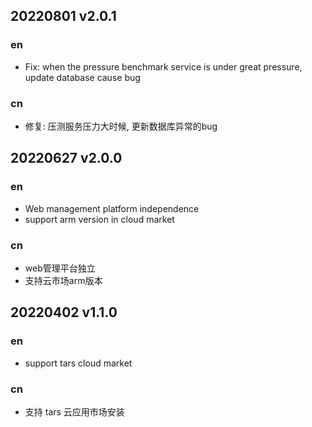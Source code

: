 ## 20220801 v2.0.1

### en

- Fix: when the pressure benchmark service is under great pressure, update database cause bug
### cn

- 修复: 压测服务压力大时候, 更新数据库异常的bug

## 20220627 v2.0.0

### en

- Web management platform independence
- support arm version in cloud market

### cn

- web管理平台独立
- 支持云市场arm版本

## 20220402 v1.1.0

### en

- support tars cloud market

### cn

- 支持 tars 云应用市场安装
